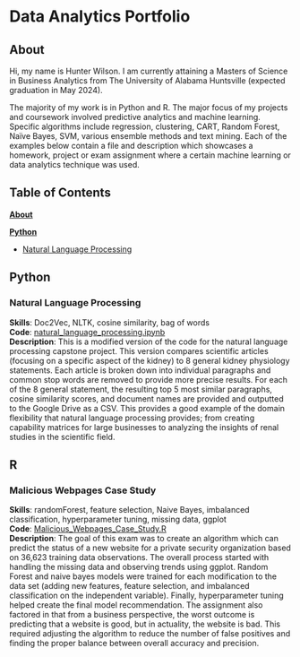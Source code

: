 # Data Analytics Portfolio

## About
Hi, my name is Hunter Wilson. I am currently attaining a Masters of Science in Business Analytics from The University of Alabama Huntsville (expected graduation in May 2024).

The majority of my work is in Python and R. The major focus of my projects and coursework involved predictive analytics and machine learning. Specific algorithms include regression, clustering, CART, Random Forest, Naïve Bayes, SVM, various ensemble methods and text mining. Each of the examples below contain a file and description which showcases a homework, project or exam assignment where a certain machine learning or data analytics technique was used.

## Table of Contents
[**About**](#about)

[**Python**](#python)  
- [Natural Language Processing](#natural-language-processing)

## Python

### Natural Language Processing
**Skills**: Doc2Vec, NLTK, cosine similarity, bag of words   
**Code**: [natural_language_processing.ipynb](./Python%20Projects/natural_language_processing.ipynb)   
**Description**: This is a modified version of the code for the natural language processing capstone project. This version compares scientific articles (focusing on a specific aspect of the kidney) to 8 general kidney physiology statements. Each article is broken down into individual paragraphs and common stop words are removed to provide more precise results. For each of the 8 general statement, the resulting top 5 most similar paragraphs, cosine similarity scores, and document names are provided and outputted to the Google Drive as a CSV. This provides a good example of the domain flexibility that natural language processing provides; from creating capability matrices for large businesses to analyzing the insights of renal studies in the scientific field.      





## R

### Malicious Webpages Case Study  
**Skills**: randomForest, feature selection, Naive Bayes, imbalanced classification, hyperparameter tuning, missing data, ggplot   
**Code**: [Malicious_Webpages_Case_Study.R](./R%20Projects/Malicious_Webpages_Case_Study.R)      
**Description**: The goal of this exam was to create an algorithm which can predict the status of a new website for a private security organization based on 36,623 training data observations. The overall process started with handling the missing data and observing trends using ggplot. Random Forest and naive bayes models were trained for each modification to the data set (adding new features, feature selection, and imbalanced classification on the independent variable). Finally, hyperparameter tuning helped create the final model recommendation. The assignment also factored in that from a business perspective, the worst outcome is predicting that a website is good, but in actuality, the website is bad. This required adjusting the algorithm to reduce the number of false positives and finding the proper balance between overall accuracy and precision.     
